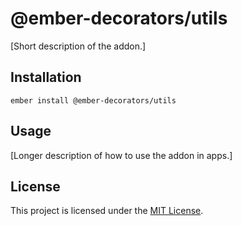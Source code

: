 @ember-decorators/utils
==============================================================================

[Short description of the addon.]

Installation
------------------------------------------------------------------------------

```
ember install @ember-decorators/utils
```


Usage
------------------------------------------------------------------------------

[Longer description of how to use the addon in apps.]


License
------------------------------------------------------------------------------

This project is licensed under the [MIT License](LICENSE.md).
